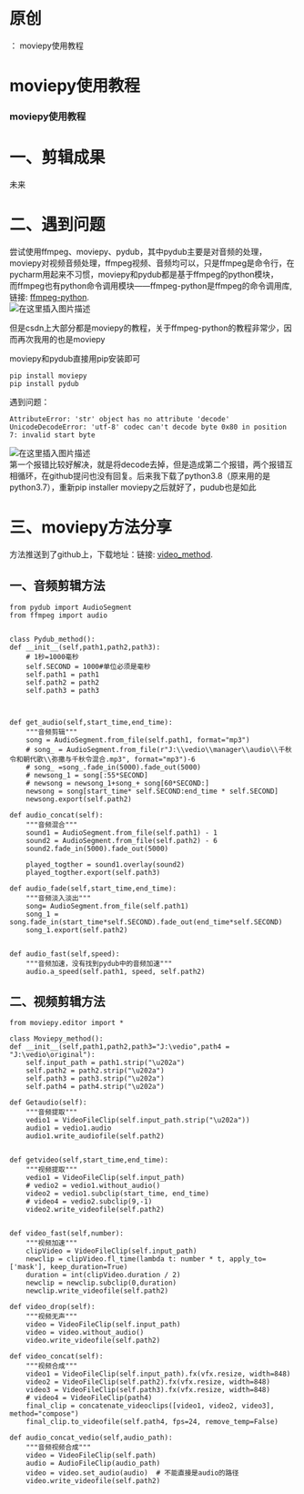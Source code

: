 # 原创

： moviepy使用教程

# moviepy使用教程

### moviepy使用教程

# 一、剪辑成果

未来

# 二、遇到问题

尝试使用ffmpeg、moviepy、pydub，其中pydub主要是对音频的处理，moviepy对视频音频处理，ffmpeg视频、音频均可以，只是ffmpeg是命令行，在pycharm用起来不习惯，moviepy和pydub都是基于ffmpeg的python模块，<br/>
而ffmpeg也有python命令调用模块——ffmpeg-python是ffmpeg的命令调用库,链接: [ffmpeg-python](https://github.com/kkroening/ffmpeg-python).<br/> <img alt="在这里插入图片描述" src="https://img-blog.csdnimg.cn/20200722164005775.png?x-oss-process=image/watermark,type_ZmFuZ3poZW5naGVpdGk,shadow_10,text_aHR0cHM6Ly9ibG9nLmNzZG4ubmV0L3B5dGhvbl9fcmVwb3J0ZWQ=,size_16,color_FFFFFF,t_70"/>

但是csdn上大部分都是moviepy的教程，关于ffmpeg-python的教程非常少，因而再次我用的也是moviepy

moviepy和pydub直接用pip安装即可

```
pip install moviepy
pip install pydub

```

遇到问题：

```
AttributeError: 'str' object has no attribute 'decode'
UnicodeDecodeError: 'utf-8' codec can't decode byte 0x80 in position 7: invalid start byte

```

<img alt="在这里插入图片描述" src="https://img-blog.csdnimg.cn/2020072216463125.png?x-oss-process=image/watermark,type_ZmFuZ3poZW5naGVpdGk,shadow_10,text_aHR0cHM6Ly9ibG9nLmNzZG4ubmV0L3B5dGhvbl9fcmVwb3J0ZWQ=,size_16,color_FFFFFF,t_70"/><br/>
第一个报错比较好解决，就是将decode去掉，但是造成第二个报错，两个报错互相循环，在github提问也没有回复。后来我下载了python3.8（原来用的是python3.7），重新pip installer
moviepy之后就好了，pudub也是如此

# 三、moviepy方法分享

方法推送到了github上，下载地址：链接: [video_method](https://github.com/reporter-law/video_method).

## 一、音频剪辑方法

```
from pydub import AudioSegment
from ffmpeg import audio


class Pydub_method():
def __init__(self,path1,path2,path3):
    # 1秒=1000毫秒
    self.SECOND = 1000#单位必须是毫秒
    self.path1 = path1
    self.path2 = path2
    self.path3 = path3



def get_audio(self,start_time,end_time):
    """音频剪辑"""
    song = AudioSegment.from_file(self.path1, format="mp3")
    # song_ = AudioSegment.from_file(r"J:\\vedio\\manager\\audio\\千秋令和朝代歌\\弥撒与千秋令混合.mp3", format="mp3")-6
    # song_ =song_.fade_in(5000).fade_out(5000)
    # newsong_1 = song[:55*SECOND]
    # newsong = newsong_1+song_+ song[60*SECOND:]
    newsong = song[start_time* self.SECOND:end_time * self.SECOND]
    newsong.export(self.path2)

def audio_concat(self):
    """音频混合"""
    sound1 = AudioSegment.from_file(self.path1) - 1
    sound2 = AudioSegment.from_file(self.path2) - 6
    sound2.fade_in(5000).fade_out(5000)

    played_togther = sound1.overlay(sound2)
    played_togther.export(self.path3)

def audio_fade(self,start_time,end_time):
    """音频淡入淡出"""
    song= AudioSegment.from_file(self.path1)
    song_1 = song.fade_in(start_time*self.SECOND).fade_out(end_time*self.SECOND)
    song_1.export(self.path2)


def audio_fast(self,speed):
    """音频加速，没有找到pydub中的音频加速"""
    audio.a_speed(self.path1, speed, self.path2)

```

## 二、视频剪辑方法

```
from moviepy.editor import *

class Moviepy_method():
def __init__(self,path1,path2,path3="‪J:\vedio",path4 = "‪J:\vedio\original"):
    self.input_path = path1.strip("\u202a")
    self.path2 = path2.strip("\u202a")
    self.path3 = path3.strip("\u202a")
    self.path4 = path4.strip("\u202a")

def Getaudio(self):
    """音频提取"""
    vedio1 = VideoFileClip(self.input_path.strip("\u202a"))
    audio1 = vedio1.audio
    audio1.write_audiofile(self.path2)


def getvideo(self,start_time,end_time):
    """视频提取"""
    vedio1 = VideoFileClip(self.input_path)
    # vedio2 = vedio1.without_audio()
    video2 = vedio1.subclip(start_time, end_time)
    # video4 = vedio2.subclip(9,-1)
    video2.write_videofile(self.path2)


def video_fast(self,number):
    """视频加速"""
    clipVideo = VideoFileClip(self.input_path)
    newclip = clipVideo.fl_time(lambda t: number * t, apply_to=['mask'], keep_duration=True)
    duration = int(clipVideo.duration / 2)
    newclip = newclip.subclip(0,duration)
    newclip.write_videofile(self.path2)

def video_drop(self):
    """视频无声"""
    video = VideoFileClip(self.input_path)
    video = video.without_audio()
    video.write_videofile(self.path2)

def video_concat(self):
    """视频合成"""
    video1 = VideoFileClip(self.input_path).fx(vfx.resize, width=848)
    video2 = VideoFileClip(self.path2).fx(vfx.resize, width=848)
    video3 = VideoFileClip(self.path3).fx(vfx.resize, width=848)
    # video4 = VideoFileClip(path4)
    final_clip = concatenate_videoclips([video1, video2, video3], method="compose")
    final_clip.to_videofile(self.path4, fps=24, remove_temp=False)

def audio_concat_vedio(self,audio_path):
    """音频视频合成"""
    video = VideoFileClip(self.path)
    audio = AudioFileClip(audio_path)
    video = video.set_audio(audio)  # 不能直接是audio的路径
    video.write_videofile(self.path2)

```
